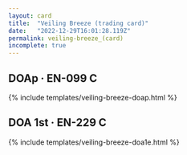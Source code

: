 ```yaml
---
layout: card
title:  "Veiling Breeze (trading card)"
date:   "2022-12-29T16:01:28.119Z"
permalink: veiling-breeze_(card)
incomplete: true
---
```


## DOAp &middot; EN-099 C

{% include templates/veiling-breeze-doap.html %}


## DOA 1st &middot; EN-229 C

{% include templates/veiling-breeze-doa1e.html %}
